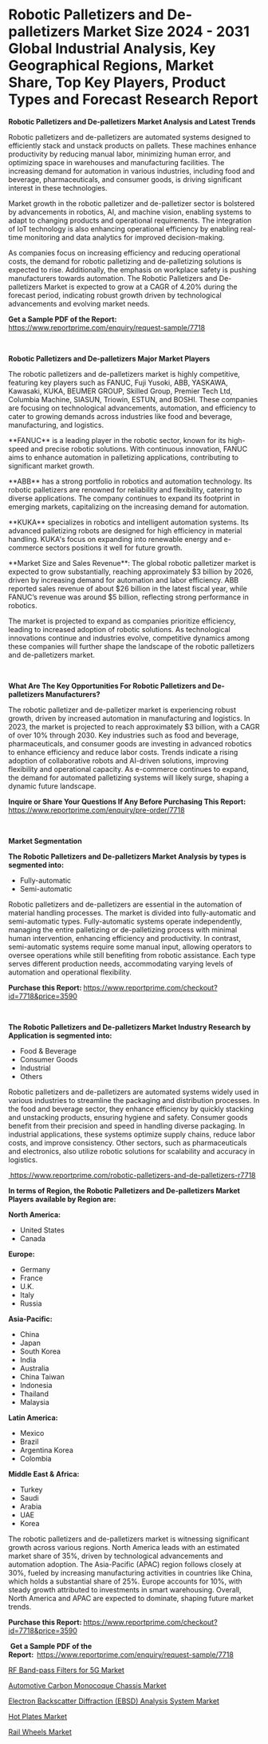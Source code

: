 <p><h1>Robotic Palletizers and De-palletizers Market Size 2024 - 2031 Global Industrial Analysis, Key Geographical Regions, Market Share, Top Key Players, Product Types and Forecast Research Report</h1></p><p><strong>Robotic Palletizers and De-palletizers Market Analysis and Latest Trends</strong></p>
<p><p>Robotic palletizers and de-palletizers are automated systems designed to efficiently stack and unstack products on pallets. These machines enhance productivity by reducing manual labor, minimizing human error, and optimizing space in warehouses and manufacturing facilities. The increasing demand for automation in various industries, including food and beverage, pharmaceuticals, and consumer goods, is driving significant interest in these technologies.</p><p>Market growth in the robotic palletizer and de-palletizer sector is bolstered by advancements in robotics, AI, and machine vision, enabling systems to adapt to changing products and operational requirements. The integration of IoT technology is also enhancing operational efficiency by enabling real-time monitoring and data analytics for improved decision-making.</p><p>As companies focus on increasing efficiency and reducing operational costs, the demand for robotic palletizing and de-palletizing solutions is expected to rise. Additionally, the emphasis on workplace safety is pushing manufacturers towards automation. The Robotic Palletizers and De-palletizers Market is expected to grow at a CAGR of 4.20% during the forecast period, indicating robust growth driven by technological advancements and evolving market needs.</p></p>
<p><strong>Get a Sample PDF of the Report:&nbsp;</strong> <a href="https://www.reportprime.com/enquiry/request-sample/7718">https://www.reportprime.com/enquiry/request-sample/7718</a></p>
<p>&nbsp;</p>
<p><strong>Robotic Palletizers and De-palletizers Major Market Players</strong></p>
<p><p>The robotic palletizers and de-palletizers market is highly competitive, featuring key players such as FANUC, Fuji Yusoki, ABB, YASKAWA, Kawasaki, KUKA, BEUMER GROUP, Skilled Group, Premier Tech Ltd, Columbia Machine, SIASUN, Triowin, ESTUN, and BOSHI. These companies are focusing on technological advancements, automation, and efficiency to cater to growing demands across industries like food and beverage, manufacturing, and logistics.</p><p>**FANUC** is a leading player in the robotic sector, known for its high-speed and precise robotic solutions. With continuous innovation, FANUC aims to enhance automation in palletizing applications, contributing to significant market growth.</p><p>**ABB** has a strong portfolio in robotics and automation technology. Its robotic palletizers are renowned for reliability and flexibility, catering to diverse applications. The company continues to expand its footprint in emerging markets, capitalizing on the increasing demand for automation.</p><p>**KUKA** specializes in robotics and intelligent automation systems. Its advanced palletizing robots are designed for high efficiency in material handling. KUKA's focus on expanding into renewable energy and e-commerce sectors positions it well for future growth.</p><p>**Market Size and Sales Revenue**: The global robotic palletizer market is expected to grow substantially, reaching approximately $3 billion by 2026, driven by increasing demand for automation and labor efficiency. ABB reported sales revenue of about $26 billion in the latest fiscal year, while FANUC’s revenue was around $5 billion, reflecting strong performance in robotics.</p><p>The market is projected to expand as companies prioritize efficiency, leading to increased adoption of robotic solutions. As technological innovations continue and industries evolve, competitive dynamics among these companies will further shape the landscape of the robotic palletizers and de-palletizers market.</p></p>
<p>&nbsp;</p>
<p><strong>What Are The Key Opportunities For Robotic Palletizers and De-palletizers Manufacturers?</strong></p>
<p><p>The robotic palletizer and de-palletizer market is experiencing robust growth, driven by increased automation in manufacturing and logistics. In 2023, the market is projected to reach approximately $3 billion, with a CAGR of over 10% through 2030. Key industries such as food and beverage, pharmaceuticals, and consumer goods are investing in advanced robotics to enhance efficiency and reduce labor costs. Trends indicate a rising adoption of collaborative robots and AI-driven solutions, improving flexibility and operational capacity. As e-commerce continues to expand, the demand for automated palletizing systems will likely surge, shaping a dynamic future landscape.</p></p>
<p><strong>Inquire or Share Your Questions If Any Before Purchasing This Report:</strong> <a href="https://www.reportprime.com/enquiry/pre-order/7718">https://www.reportprime.com/enquiry/pre-order/7718</a></p>
<p>&nbsp;</p>
<p><strong>Market Segmentation</strong></p>
<p><strong>The Robotic Palletizers and De-palletizers Market Analysis by types is segmented into:</strong></p>
<p><ul><li>Fully-automatic</li><li>Semi-automatic</li></ul></p>
<p><p>Robotic palletizers and de-palletizers are essential in the automation of material handling processes. The market is divided into fully-automatic and semi-automatic types. Fully-automatic systems operate independently, managing the entire palletizing or de-palletizing process with minimal human intervention, enhancing efficiency and productivity. In contrast, semi-automatic systems require some manual input, allowing operators to oversee operations while still benefiting from robotic assistance. Each type serves different production needs, accommodating varying levels of automation and operational flexibility.</p></p>
<p><strong>Purchase this Report:&nbsp;</strong><a href="https://www.reportprime.com/checkout?id=7718&price=3590">https://www.reportprime.com/checkout?id=7718&price=3590</a></p>
<p>&nbsp;</p>
<p><strong>The Robotic Palletizers and De-palletizers Market Industry Research by Application is segmented into:</strong></p>
<p><ul><li>Food & Beverage</li><li>Consumer Goods</li><li>Industrial</li><li>Others</li></ul></p>
<p><p>Robotic palletizers and de-palletizers are automated systems widely used in various industries to streamline the packaging and distribution processes. In the food and beverage sector, they enhance efficiency by quickly stacking and unstacking products, ensuring hygiene and safety. Consumer goods benefit from their precision and speed in handling diverse packaging. In industrial applications, these systems optimize supply chains, reduce labor costs, and improve consistency. Other sectors, such as pharmaceuticals and electronics, also utilize robotic solutions for scalability and accuracy in logistics.</p></p>
<p><a href="https://www.reportprime.com/robotic-palletizers-and-de-palletizers-r7718">&nbsp;https://www.reportprime.com/robotic-palletizers-and-de-palletizers-r7718</a></p>
<p><strong>In terms of Region, the Robotic Palletizers and De-palletizers Market Players available by Region are:</strong></p>
<p>
    <p> <strong> North America: </strong>
        <ul>
            <li>United States</li>
            <li>Canada</li>
        </ul>
        </p> 
    <p> <strong> Europe: </strong>
        <ul>
            <li>Germany</li>
            <li>France</li>
            <li>U.K.</li>
            <li>Italy</li>
            <li>Russia</li>
        </ul>
        </p> 
    <p> <strong> Asia-Pacific: </strong>
        <ul>
            <li>China</li>
            <li>Japan</li>
            <li>South Korea</li>
            <li>India</li>
            <li>Australia</li>
            <li>China Taiwan</li>
            <li>Indonesia</li>
            <li>Thailand</li>
            <li>Malaysia</li>
        </ul>
        </p> 
    <p> <strong> Latin America: </strong>
        <ul>
            <li>Mexico</li>
            <li>Brazil</li>
            <li>Argentina Korea</li>
            <li>Colombia</li>
        </ul>
        </p> 
    <p> <strong> Middle East & Africa: </strong>
        <ul>
            <li>Turkey</li>
            <li>Saudi</li>
            <li>Arabia</li>
            <li>UAE</li>
            <li>Korea</li>
        </ul>
    </p>
    </p>
<p><p>The robotic palletizers and de-palletizers market is witnessing significant growth across various regions. North America leads with an estimated market share of 35%, driven by technological advancements and automation adoption. The Asia-Pacific (APAC) region follows closely at 30%, fueled by increasing manufacturing activities in countries like China, which holds a substantial share of 25%. Europe accounts for 10%, with steady growth attributed to investments in smart warehousing. Overall, North America and APAC are expected to dominate, shaping future market trends.</p></p>
<p><strong>Purchase this Report: </strong><a href="https://www.reportprime.com/checkout?id=7718&price=3590">https://www.reportprime.com/checkout?id=7718&price=3590</a></p>
<p>&nbsp;<strong>Get a Sample PDF of the Report:&nbsp;&nbsp;</strong><a href="https://www.reportprime.com/enquiry/request-sample/7718">https://www.reportprime.com/enquiry/request-sample/7718</a></p>
<p><strong></strong></p>
<p><p><a href="https://issuu.com/reportprime-2/docs/rf-band-pass-filters-for-5g-market-_d15d13c54518bf">RF Band-pass Filters for 5G Market</a></p><p><a href="https://www.linkedin.com/pulse/automotive-carbon-monocoque-chassis-market-share-size-trends-c8yic?trackingId=LIJhjYVhQQuDV1Aay6JrwQ%3D%3D">Automotive Carbon Monocoque Chassis Market</a></p><p><a href="https://medium.com/@garthstehriii/electron-backscatter-diffraction-ebsd-analysis-system-market-size-share-trends-analysis-report-4f13eeb6a716?postPublishedType=initial">Electron Backscatter Diffraction (EBSD) Analysis System Market</a></p><p><a href="https://issuu.com/reportprime-2/docs/hot-plates-market-size-2030.pptx_71808f4c3fe564">Hot Plates Market</a></p><p><a href="https://github.com/MegiBogdani1953/Market-Research-Report-List-1/blob/main/rail-wheels-market.md">Rail Wheels Market</a></p></p>